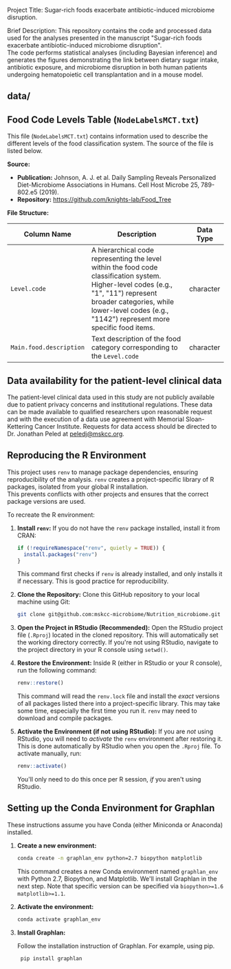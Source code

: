 Project Title: Sugar-rich foods exacerbate antibiotic-induced microbiome disruption.

Brief Description:
This repository contains the code and processed data used for the analyses presented in the manuscript "Sugar-rich foods exacerbate antibiotic-induced microbiome disruption".  
The code performs statistical analyses (including Bayesian inference) and generates the figures demonstrating the link between dietary sugar intake, antibiotic exposure, and microbiome disruption in both human patients undergoing hematopoietic cell transplantation and in a mouse model.


## data/ 

## Food Code Levels Table (`NodeLabelsMCT.txt`)

This file (`NodeLabelsMCT.txt`) contains information used to describe the different levels of the food classification system. The source of the file is listed below.  

**Source:**

*   **Publication:** Johnson, A. J. et al. Daily Sampling Reveals Personalized Diet-Microbiome Associations in Humans. Cell Host Microbe 25, 789-802.e5 (2019).
*   **Repository:** https://github.com/knights-lab/Food_Tree

**File Structure:**

| Column Name             | Description                                                                                        | Data Type   |
|--------------------------|----------------------------------------------------------------------------------------------------|-------------|
| `Level.code`            | A hierarchical code representing the level within the food code classification system.  Higher-level codes (e.g., "1", "11") represent broader categories, while lower-level codes (e.g., "1142") represent more specific food items.                                                | character   |
| `Main.food.description` | Text description of the food category corresponding to the `Level.code`                                         | character   |


## Data availability for the patient-level clinical data 

The patient-level clinical data used in this study are not publicly available due to patient privacy concerns and institutional regulations.  These data can be made available to qualified researchers upon reasonable request and with the execution of a data use agreement with Memorial Sloan-Kettering Cancer Institute.  Requests for data access should be directed to Dr. Jonathan Peled at peledj@mskcc.org.


## Reproducing the R Environment

This project uses `renv` to manage package dependencies, ensuring reproducibility of the analysis.  `renv` creates a project-specific library of R packages, isolated from your global R installation.  
This prevents conflicts with other projects and ensures that the correct package versions are used.

To recreate the R environment:

1.  **Install `renv`:** If you do not have the `renv` package installed, install it from CRAN:
    ```r
    if (!requireNamespace("renv", quietly = TRUE)) {
      install.packages("renv")
    }
    ```
    This command first checks if `renv` is already installed, and only installs it if necessary.  This is good practice for reproducibility.

2.  **Clone the Repository:** Clone this GitHub repository to your local machine using Git:
    ```bash
    git clone git@github.com:mskcc-microbiome/Nutrition_microbiome.git
    ```

3.  **Open the Project in RStudio (Recommended):** Open the RStudio project file (`.Rproj`) located in the cloned repository.  This will automatically set the working directory correctly.  If you're not using RStudio, navigate to the project directory in your R console using `setwd()`.

4.  **Restore the Environment:** Inside R (either in RStudio or your R console), run the following command:
    ```r
    renv::restore()
    ```
    This command will read the `renv.lock` file and install the *exact* versions of all packages listed there into a project-specific library.  This may take some time, especially the first time you run it.  `renv` may need to download and compile packages. 

5.  **Activate the Environment (if not using RStudio):**
    If you are *not* using RStudio, you will need to *activate* the `renv` environment after restoring it.  This is done automatically by RStudio when you open the `.Rproj` file.  To activate manually, run:
    ```r
    renv::activate()
    ```
    You'll only need to do this once per R session, *if* you aren't using RStudio.


## Setting up the Conda Environment for Graphlan

These instructions assume you have Conda (either Miniconda or Anaconda) installed.

1.  **Create a new environment:**
    ```bash
    conda create -n graphlan_env python=2.7 biopython matplotlib
    ```
    This command creates a new Conda environment named `graphlan_env` with Python 2.7, Biopython, and Matplotlib. We'll install Graphlan in the next step. Note that specific version can be specified via `biopython>=1.6 matplotlib>=1.1`.

2.  **Activate the environment:**
    ```bash
    conda activate graphlan_env
    ```

3. **Install Graphlan:**

   Follow the installation instruction of Graphlan. For example, using pip.
   ```bash
    pip install graphlan
    ```
    